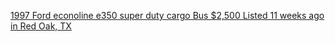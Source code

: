 [1997 Ford econoline e350 super duty cargo Bus $2,500 Listed 11 weeks ago in Red Oak, TX](https://www.facebook.com/marketplace/item/709152198504435)
